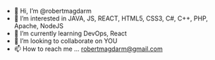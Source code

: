- 👋 Hi, I’m @robertmagdarm
- 👀 I’m interested in JAVA, JS, REACT, HTML5, CSS3, C#, C++, PHP, Apache, NodeJS
- 🌱 I’m currently learning DevOps, React
- 💞️ I’m looking to collaborate on YOU
- 📫 How to reach me ... robertmagdarm@gmail.com


<!---
robertmagdarm/robertmagdarm is a ✨ special ✨ repository because its `README.md` (this file) appears on your GitHub profile.
You can click the Preview link to take a look at your changes.
--->
